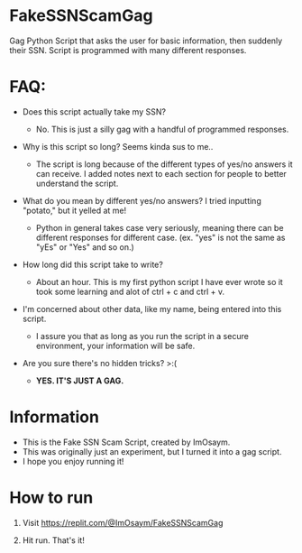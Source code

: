 # FakeSSNScamGag
Gag Python Script that asks the user for basic information, then suddenly their SSN. Script is programmed with many different responses.

# FAQ:

* Does this script actually take my SSN?

  * No. This is just a silly gag with a handful of programmed responses.

* Why is this script so long? Seems kinda sus to me..

  * The script is long because of the different types of yes/no answers it can receive. I added notes next to each section for people to better understand the script.

* What do you mean by different yes/no answers? I tried inputting "potato," but it yelled at me!
  * Python in general takes case very seriously, meaning there can be different responses for different case. (ex. "yes" is not the same as "yEs" or "Yes" and so on.)

* How long did this script take to write?
  * About an hour. This is my first python script I have ever wrote so it took some learning and alot of ctrl + c and ctrl + v.

* I'm concerned about other data, like my name, being entered into this script.
  * I assure you that as long as you run the script in a secure environment, your information will be safe.

* Are you sure there's no hidden tricks? >:(
  * **YES. IT'S JUST A GAG.**


# Information
* This is the Fake SSN Scam Script, created by ImOsaym. 
* This was originally just an experiment, but I turned it into a gag script.
* I hope you enjoy running it!


# How to run

1. Visit https://replit.com/@ImOsaym/FakeSSNScamGag

2. Hit run. That's it!